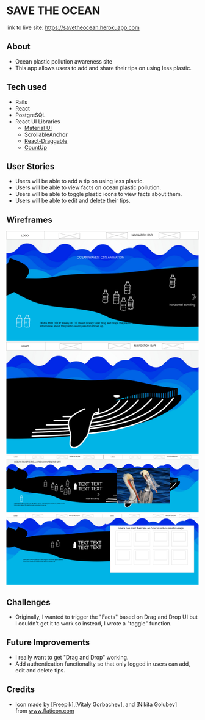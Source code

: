 # SAVE THE OCEAN
link to live site: https://savetheocean.herokuapp.com

## About

* Ocean plastic pollution awareness site
* This app allows users to add and share their tips on using less plastic.

## Tech used

* Rails
* React
* PostgreSQL
* React UI Libraries
  - [Material UI](https://material-ui.com)
  - [ScrollableAnchor](https://github.com/gabergg/react-scrollable-anchor)
  - [React-Draggable](https://github.com/mzabriskie/react-draggable)
  - [CountUp](https://github.com/glennreyes/react-countup)

## User Stories

* Users will be able to add a tip on using less plastic.
* Users will be able to view facts on ocean plastic pollution.
* Users will be able to toggle plastic icons to view facts about them.
* Users will be able to edit and delete their tips.

## Wireframes

![wireframe_1](wireframes/wireframe1.png)
![wireframe_2](wireframes/wireframe2.png)
![wireframe_3](wireframes/wireframe3.png)
![wireframe_4](wireframes/wireframe4.png)

## Challenges
* Originally, I wanted to trigger the "Facts" based on Drag and Drop UI but I couldn't get it to work so instead, I wrote a "toggle" function.
## Future Improvements
* I really want to get "Drag and Drop" working.
* Add authentication functionality so that only logged in users can add, edit and delete tips.

## Credits
* Icon made by [Freepik],[Vitaly Gorbachev], and [Nikita Golubev] from www.flaticon.com
